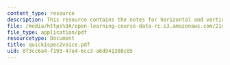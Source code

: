```yaml
---
content_type: resource
description: This resource contains the notes for horizontal and vertical successions.
file: /media/https%3A/open-learning-course-data-rc.s3.amazonaws.com/21m-302-harmony-and-counterpoint-ii-spring-2005/0f3cc6a4f19347e46cc3a6d941308c05_quick1spec2voice.pdf
file_type: application/pdf
resourcetype: Document
title: quick1spec2voice.pdf
uid: 0f3cc6a4-f193-47e4-6cc3-a6d941308c05
---
```

